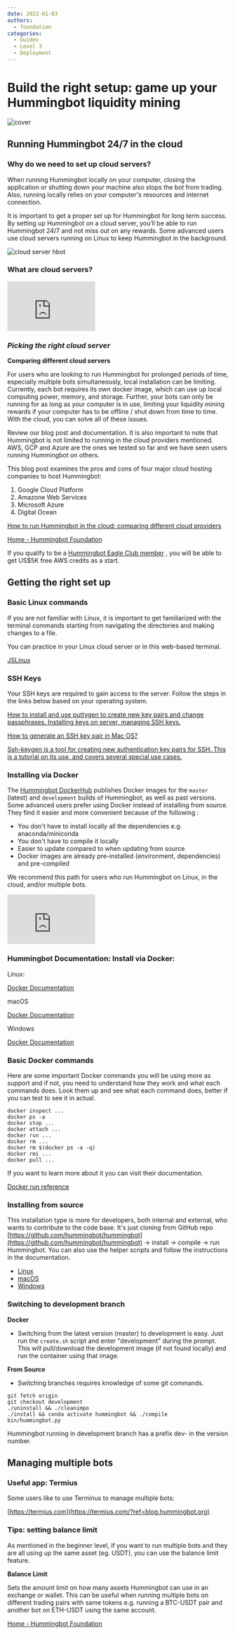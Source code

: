 ```yaml
---
date: 2022-01-03
authors:
  - foundation
categories:
  - Guides
  - Level 3
  - Deployment
---
```


# Build the right setup: game up your Hummingbot liquidity mining
![cover](cover.jpg)

## Running Hummingbot 24/7 in the cloud

### **Why do we need to set up cloud servers?**

When running Hummingbot locally on your computer, closing the application or shutting down your machine also stops the bot from trading. Also, running locally relies on your computer's resources and internet connection.

<!-- more -->

It is important to get a proper set up for Hummingbot for long term success. By setting up Hummingbot on a cloud server, you’ll be able to run Hummingbot 24/7 and not miss out on any rewards. Some advanced users use cloud servers running on Linux to keep Hummingbot in the background.

![cloud server hbot](cloud_server_hbot.gif)



### **What are cloud servers?**


<iframe width="200" height="113" src="https://www.youtube.com/embed/1ERdeg8Sfv4?feature=oembed" frameborder="0" allow="accelerometer; autoplay; clipboard-write; encrypted-media; gyroscope; picture-in-picture" allowfullscreen title="Cloud Services Explained - tutorial for beginners"></iframe>

### ***Picking the right cloud server***

**Comparing different cloud servers**

For users who are looking to run Hummingbot for prolonged periods of time, especially multiple bots simultaneously, local installation can be limiting. Currently, each bot requires its own docker image, which can use up local computing power, memory, and storage. Further, your bots can only be running for as long as your computer is in use, limiting your liquidity mining rewards if your computer has to be offline / shut down from time to time. With the cloud, you can solve all of these issues.

Review our blog post and documentation. It is also important to note that Hummingbot is not limited to running in the cloud providers mentioned. AWS, GCP and Azure are the ones we tested so far and we have seen users running Hummingbot on others.

This blog post examines the pros and cons of four major cloud hosting companies to host Hummingbot:

1. Google Cloud Platform
2. Amazone Web Services
3. Microsoft Azure
4. Digital Ocean

[How to run Hummingbot in the cloud: comparing different cloud providers](../2019-06-cloud-providers/index.md)

[Home - Hummingbot Foundation](../../../installation/index.md)

If you qualify to be a [Hummingbot Eagle Club member](../2020-04-hummingbot-eagle-club-launch/index.md) , you will be able to get US$5K free AWS credits as a start.

## Getting the right set up

### **Basic Linux commands**


If you are not familiar with Linux, it is important to get familiarized with the terminal commands starting from navigating the directories and making changes to a file.

You can practice in your Linux cloud server or in this web-based terminal.

[JSLinux](https://bellard.org/jslinux/vm.html?cpu=riscv64&url=buildroot-riscv64.cfg&mem=256&ref=blog.hummingbot.org)

### **SSH Keys**


Your SSH keys are required to gain access to the server. Follow the steps in the links below based on your operating system.

[How to install and use puttygen to create new key pairs and change passphrases. Installing keys on server, managing SSH keys.](https://www.ssh.com/ssh/putty/windows/puttygen?ref=blog.hummingbot.org)

[How to generate an SSH key pair in Mac OS?](https://www.siteground.com/kb/how_to_generate_an_ssh_key_pair_in_mac_os/?ref=blog.hummingbot.org)

[Ssh-keygen is a tool for creating new authentication key pairs for SSH. This is a tutorial on its use, and covers several special use cases.](https://www.ssh.com/ssh/keygen/?ref=blog.hummingbot.org)

### **Installing via Docker**

The [Hummingbot DockerHub](https://hub.docker.com/r/hummingbot/hummingbot?ref=blog.hummingbot.org) publishes Docker images for the `master` (latest) and `development` builds of Hummingbot, as well as past versions. Some advanced users prefer using Docker instead of installing from source. They find it easier and more convenient because of the following :

- You don't have to install locally all the dependencies e.g. anaconda/miniconda
- You don't have to compile it locally
- Easier to update compared to when updating from source
- Docker images are already pre-installed (environment, dependencies) and pre-compiled

We recommend this path for users who run Hummingbot on Linux, in the cloud, and/or multiple bots.

<iframe width="200" height="113" src="https://www.youtube.com/embed/_dfLOzuIg2o?feature=oembed" frameborder="0" allow="accelerometer; autoplay; clipboard-write; encrypted-media; gyroscope; picture-in-picture" allowfullscreen title="What is Docker in 5 minutes"></iframe>

### **Hummingbot Documentation: Install via Docker:**


Linux:

[Docker Documentation](https://docs.docker.com/desktop/install/linux-install/)

macOS

[Docker Documentation](https://docs.docker.com/desktop/install/mac-install/)

Windows

[Docker Documentation](https://docs.docker.com/desktop/install/windows-install/)

### **Basic Docker commands**


Here are some important Docker commands you will be using more as support and if not, you need to understand how they work and what each commands does. Look them up and see what each command does, better if you can test to see it in actual.

```
docker inspect ...
docker ps -a
docker stop ...
docker attach ...
docker run ...
docker rm ...
docker rm $(docker ps -a -q)
docker rmi ...
docker pull ...
```

If you want to learn more about it you can visit their documentation.

[Docker run reference](https://docs.docker.com/engine/reference/run/?ref=blog.hummingbot.org)

### **Installing from source**


This installation type is more for developers, both internal and external, who wants to contribute to the code base. It's just cloning from GitHub repo [https://github.com/hummingbot/hummingbot](https://github.com/hummingbot/hummingbot) → install → compile → run Hummingbot. You can also use the helper scripts and follow the instructions in the documentation.

- [Linux](../../../installation/linux.md)
- [macOS](../../../installation/mac.md)
- [Windows](../../../installation/windows.md)

### **Switching to development branch**


**Docker**

- Switching from the latest version (master) to development is easy. Just run the `create.sh` script and enter "development" during the prompt. This will pull/download the development image (if not found locally) and run the container using that image.

**From Source**

- Switching branches requires knowledge of some git commands.

```
git fetch origin
git checkout development
./uninstall && ./cleanimpo
./install && conda activate hummingbot && ./compile
bin/hummingbot.py
```

Hummingbot running in development branch has a prefix dev- in the version number.

## Managing multiple bots

### **Useful app: Termius**


Some users like to use Terminus to manage multiple bots:

[https://termius.com](https://termius.com/?ref=blog.hummingbot.org)

### **Tips: setting balance limit**


As mentioned in the beginner level, if you want to run multiple bots and they are all using up the same asset (eg. USDT), you can use the balance limit feature.

**Balance Limit**

Sets the amount limit on how many assets Hummingbot can use in an exchange or wallet. This can be useful when running multiple bots on different trading pairs with same tokens e.g. running a BTC-USDT pair and another bot on ETH-USDT using the same account.

[Home - Hummingbot Foundation](../../../global-configs/balance-limit.md)
